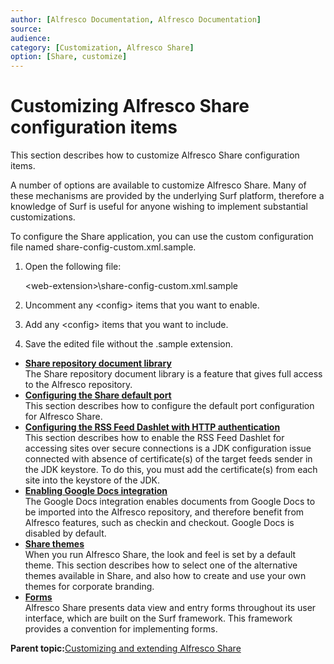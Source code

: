 ```yaml
---
author: [Alfresco Documentation, Alfresco Documentation]
source: 
audience: 
category: [Customization, Alfresco Share]
option: [Share, customize]
---
```


# Customizing Alfresco Share configuration items

This section describes how to customize Alfresco Share configuration items.

A number of options are available to customize Alfresco Share. Many of these mechanisms are provided by the underlying Surf platform, therefore a knowledge of Surf is useful for anyone wishing to implement substantial customizations.

To configure the Share application, you can use the custom configuration file named share-config-custom.xml.sample.

1.  Open the following file:

    <web-extension\>\\share-config-custom.xml.sample

2.  Uncomment any <config\> items that you want to enable.

3.  Add any <config\> items that you want to include.

4.  Save the edited file without the .sample extension.


-   **[Share repository document library](../concepts/share-repodoclib.md)**  
The Share repository document library is a feature that gives full access to the Alfresco repository.
-   **[Configuring the Share default port](../tasks/share-change-port.md)**  
This section describes how to configure the default port configuration for Alfresco Share.
-   **[Configuring the RSS Feed Dashlet with HTTP authentication](../tasks/rss-http-config.md)**  
This section describes how to enable the RSS Feed Dashlet for accessing sites over secure connections is a JDK configuration issue connected with absence of certificate\(s\) of the target feeds sender in the JDK keystore. To do this, you must add the certificate\(s\) from each site into the keystore of the JDK.
-   **[Enabling Google Docs integration](../tasks/googledocs-enable.md)**  
The Google Docs integration enables documents from Google Docs to be imported into the Alfresco repository, and therefore benefit from Alfresco features, such as checkin and checkout. Google Docs is disabled by default.
-   **[Share themes](../concepts/themes-intro.md)**  
When you run Alfresco Share, the look and feel is set by a default theme. This section describes how to select one of the alternative themes available in Share, and also how to create and use your own themes for corporate branding.
-   **[Forms](../concepts/forms-intro.md)**  
Alfresco Share presents data view and entry forms throughout its user interface, which are built on the Surf framework. This framework provides a convention for implementing forms.

**Parent topic:**[Customizing and extending Alfresco Share](../concepts/dev-Share-intro.md)

